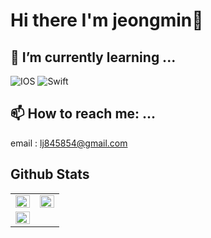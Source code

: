<h1> Hi there I'm jeongmin👋</h1>

## 🌱 I’m currently learning ...
![IOS](https://img.shields.io/badge/iOS-000000?style=for-the-badge&logo=ios&logoColor=white) ![Swift](https://img.shields.io/badge/swift-F54A2A?style=for-the-badge&logo=swift&logoColor=white) 

<h2>📫 How to reach me: ...</h2>

email : <lj845854@gmail.com>




<h2>Github Stats</h2>

<!-- ![Anurag's GitHub stats](https://github-readme-stats.vercel.app/api?username=jjpush&show_icons=true&theme=highcontrast) [![Top Langs](https://github-readme-stats.vercel.app/api/top-langs/?username=jeongmin-l&layout=compact)](https://github.com/jjpush/github-readme-stats) -->

<table>
  <tr>
  <td valign="top" width="50%"> <img src="https://github-readme-stats.vercel.app/api?username=jjpush&show_icons=true&count_private=true&hide_border=true" align="left" style="width: 100%" /></td>
  <td valign="top" width="50%"> <img src="https://github-readme-stats.vercel.app/api/top-langs/?username=jjpush&hide_border=true&layout=compact&hide=Python" align="left" style="width: 100%" /></td>
 </tr>
  <tr>
  <td valign="top" width="50%"> <img src="http://mazassumnida.wtf/api/generate_badge?boj=jml" align="left" style="width: 100%"/></td>  
  </tr>
</table>  

<br/> 






<!--
https://solved.ac/jml
**jeongmin-l/jeongmin-l** is a ✨ _special_ ✨ repository because its `README.md` (this file) appears on your GitHub profile.

Here are some ideas to get you started:

- 🔭 I’m currently working on ...

- 👯 I’m looking to collaborate on ...
- 🤔 I’m looking for help with ...
- 💬 Ask me about ...
- 📫 How to reach me: ...
- 😄 Pronouns: ...
- ⚡ Fun fact: ...



<h1 align="center">Hi 👋, I'm 정민</h1>
<h3 align="center">iOS developer from South Korea</h3>

- 🌱 I’m currently learning **iOS, swift**

- 📫 How to reach me **lj845854@gmail.com**

<h3 align="left">Connect with me:</h3>
<p align="left">
</p>

<h3 align="left">Languages and Tools:</h3>
<p align="left"> <a href="https://developer.apple.com/swift/" target="_blank" rel="noreferrer"> <img src="https://raw.githubusercontent.com/devicons/devicon/master/icons/swift/swift-original.svg" alt="swift" width="40" height="40"/> </a> <a href="https://www.python.org" target="_blank" rel="noreferrer"> <img src="https://raw.githubusercontent.com/devicons/devicon/master/icons/python/python-original.svg" alt="python" width="40" height="40"/> </a> <a href="https://www.java.com" target="_blank" rel="noreferrer"> <img src="https://raw.githubusercontent.com/devicons/devicon/master/icons/java/java-original.svg" alt="java" width="40" height="40"/> </a></p>

-->
